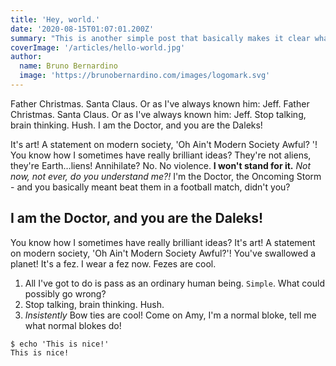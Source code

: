 ```yaml
---
title: 'Hey, world.'
date: '2020-08-15T01:07:01.200Z'
summary: "This is another simple post that basically makes it clear what's possible."
coverImage: '/articles/hello-world.jpg'
author:
  name: Bruno Bernardino
  image: 'https://brunobernardino.com/images/logomark.svg'
---
```


Father Christmas. Santa Claus. Or as I've always known him: Jeff. Father Christmas. Santa Claus. Or as I've always known him: Jeff. Stop talking, brain thinking. Hush. I am the Doctor, and you are the Daleks!

It's art! A statement on modern society, 'Oh Ain't Modern Society Awful? '! You know how I sometimes have really brilliant ideas? They're not aliens, they're Earth…liens! Annihilate? No. No violence. __I won't stand for it.__ *Not now, not ever, do you understand me?!* I'm the Doctor, the Oncoming Storm - and you basically meant beat them in a football match, didn't you?

## I am the Doctor, and you are the Daleks!

You know how I sometimes have really brilliant ideas? It's art! A statement on modern society, 'Oh Ain't Modern Society Awful?'! You've swallowed a planet! It's a fez. I wear a fez now. Fezes are cool.

1. All I've got to do is pass as an ordinary human being. `Simple`. What could possibly go wrong?
2. Stop talking, brain thinking. Hush.
3. *Insistently* Bow ties are cool! Come on Amy, I'm a normal bloke, tell me what normal blokes do!

```
$ echo 'This is nice!'
This is nice!
```
